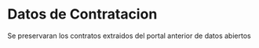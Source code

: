 # Datos de Contratacion
Se preservaran los contratos extraidos del portal anterior de datos abiertos
